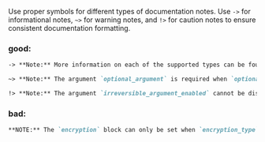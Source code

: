 Use proper symbols for different types of documentation notes. Use `->` for informational notes, `~>` for warning notes, and `!>` for caution notes to ensure consistent documentation formatting.

### good:
```markdown
-> **Note:** More information on each of the supported types can be found in [type documentation](link-to-additional-info)

~> **Note:** The argument `optional_argument` is required when `optional_argument_enabled` is set to `true`.

!> **Note:** The argument `irreversible_argument_enabled` cannot be disabled after being enabled.
```

### bad:
```markdown
**NOTE:** The `encryption` block can only be set when `encryption_type` is set to `EncryptionAtRestWithCustomerManagedKey`.
```

